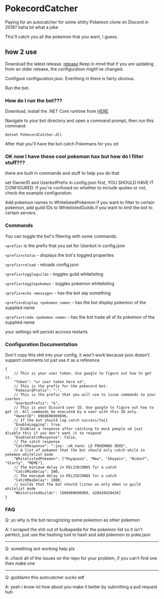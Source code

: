 # PokecordCatcher
Paying for an autocatcher for some shitty Pokemon clone on Discord in 2018? haha lol what a joke

This'll catch you all the pokemon that you want, I guess.

## how 2 use
Download the latest release. [release](https://github.com/ExtraConcentratedJuice/pokecord-catcher/releases/)
Keep in mind that if you are updating from an older release, the configuration might've changed.

Configure configuration.json. Everthing in there is fairly obvious.

Run the bot.

### How do I run the bot???
Download, install the .NET Core runtime from [HERE](https://www.microsoft.com/net/download/thank-you/dotnet-runtime-2.1.1-windows-hosting-bundle-installer)

Navigate to your bot directory and open a command prompt, then run this command:

`dotnet PokecordCatcher.dll`

After that you'll have the bot catch Pokemans for you xd

### OK now I have these cool pokeman hax but how do I filter stuff???
there are built in commands and stuff to help you do that

set OwnerID and UserbotPrefix in config.json first, YOU SHOULD HAVE IT CONFIGURED. If you're confused on whether to include quotes or not, check the example configuration.

Add pokemon names to WhitelistedPokemon if you want to filter to certain pokemon, add guild IDs to WhitelistedGuilds if you want to limit the bot to certain servers.

### Commands

You can toggle the bot's filtering with some commands.

`<prefix>` is the prefix that you set for Userbot in config.json

`<prefix>status` - displays the bot's toggled properties

`<prefix>reload` - reloads config.json 

`<prefix>toggleguilds` - toggles guild whitelisting

`<prefix>togglepokemon` - toggles pokemon whitelisting

`<prefix>echo <message>` - has the bot say something

`<prefix>display <pokemon name>` - has the bot display pokemon of the supplied name

`<prefix>trade <pokemon name>` - has the bot trade all of its pokemon of the supplied name


your settings will persist accross restarts

### Configuration Documentation

Don't copy this shit into your config, it won't work because json doesn't support comments lol just use it as a reference

```
{
	// This is your user token. Use google to figure out how to get it.
	"Token": "ur user token here xd",
	// This is the prefix for the pokecord bot.
	"PokecordPrefix": "-",
	// This is the prefix that you will use to issue commands to your userbot.
	"UserbotPrefix": "&",
	// This is your Discord user ID. Use google to figure out how to get it. All commands be executed by a user with this ID only.
	"OwnerID": 6969696969696,
	// If the bot should log catch success/fail
	"EnableLogging": true,
	// Enables a response after catching to mock people xd just disable this if you don't want it to respond
	"EnableCatchResponse": false,
	// The catch response
	"CatchResponse": ":joy: :ok_hand: LE POKEMANS XDXD",
	// A list of pokemon that the bot should only catch while in pokemon whitelist mode
	"WhitelistedPokemon": ["Rayquaza", "Mew", "Shaymin", "Bidoof", "Starly", "MEME"],
	// The minimum delay in MILISECONDS for a catch
	"CatchMinDelay": 500,
	// The maximum delay in MILISECONDS for a catch
	"CatchMaxDelay": 1000,
	// Guilds that the bot should listen on only when in guild whitelist mode
	"WhitelistedGuilds": [696969696969, 420420420420]
}
```

### FAQ
Q: yo why is the bot recognizing some pokemon as other pokemon

A: I scraped the shit out of bulbapedia for the pokemon list so it isn't perfect, just use the hashing tool to hash and add pokemon to poke.json

------

Q: something isnt working help pls

A: check all of the issues on the repo for your problem, if you can't find one then make one

------

Q: goddamn this autocatcher sucks wtf

A: yeah i know lol how about you make it better by submitting a pull request huh